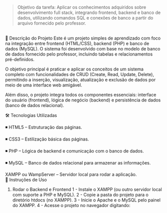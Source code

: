 > Objetivo da tarefa: Aplicar os conhecimentos adquiridos sobre desenvolvimento full stack, integrando frontend, backend e banco de dados, utilizando comandos SQL e conexões de banco a partir do arquivo fornecido pelo professor.
<br>
📄 Descrição do Projeto
Este é um projeto simples de aprendizado com foco na integração entre frontend (HTML/CSS), backend (PHP) e banco de dados (MySQL). O sistema foi desenvolvido com base no modelo de banco de dados fornecido pelo professor, incluindo tabelas e relacionamentos pré-definidos.

O objetivo principal é praticar e aplicar os conceitos de um sistema completo com funcionalidades de CRUD (Create, Read, Update, Delete), permitindo a inserção, visualização, atualização e exclusão de dados por meio de uma interface web amigável.

Além disso, o projeto integra todos os componentes essenciais: interface do usuário (frontend), lógica de negócio (backend) e persistência de dados (banco de dados relacional).
<br>

🛠 Tecnologias Utilizadas

◾ HTML5 – Estruturação das páginas.

◾ CSS3 – Estilização básica das páginas.

◾ PHP – Lógica de backend e comunicação com o banco de dados.

◾ MySQL – Banco de dados relacional para armazenar as informações.

XAMPP ou WampServer – Servidor local para rodar a aplicação.
<br>
🚀 Instruções de Uso
1. Rodar o Backend e Frontend
1 - Instale o XAMPP (ou outro servidor local com suporte a PHP e MySQL).
2 - Copie a pasta do projeto para o diretório htdocs (no XAMPP).
3 - Inicie o Apache e o MySQL pelo painel do XAMPP.
4 - Acesse o projeto no navegador digitando:

